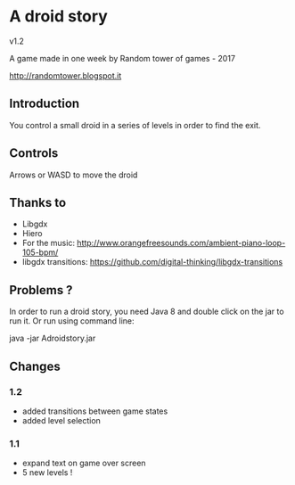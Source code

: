 # A droid story 

v1.2

A game made in one week by Random tower of games - 2017

http://randomtower.blogspot.it


## Introduction

You control a small droid in a series of levels in order to find the exit.


## Controls

Arrows or WASD to move the droid


## Thanks to

* Libgdx
* Hiero
* For the music: 	http://www.orangefreesounds.com/ambient-piano-loop-105-bpm/
* libgdx transitions: https://github.com/digital-thinking/libgdx-transitions


## Problems ?

In order to run a droid story, you need Java 8 and double click on the jar to run it.
Or run using command line:

java -jar Adroidstory.jar


## Changes

### 1.2
- added transitions between game states
- added level selection

### 1.1
- expand text on game over screen
- 5 new levels !